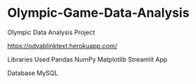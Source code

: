 # Olympic-Game-Data-Analysis
Olympic Data Analysis Project

https://odvablinktext.herokuapp.com/

Libraries Used
Pandas
NumPy
Matplotlib
Streamlit App 

Database
MySQL
